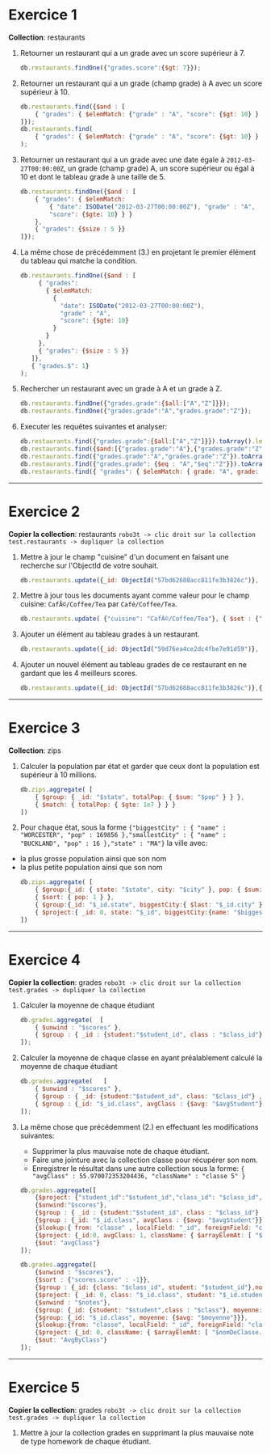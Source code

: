# Exercice 1

**Collection**: restaurants

1. Retourner un restaurant qui a un grade avec un score supérieur à 7.
    ```javascript
    db.restaurants.findOne({"grades.score":{$gt: 7}});
    ```
2. Retourner un restaurant qui a un grade (champ grade) à A avec un score supérieur à 10.
    ```javascript
    db.restaurants.find({$and : [ 
        { "grades": { $elemMatch: {"grade" : "A", "score": {$gt: 10} } }}
    ]});
    db.restaurants.find(
        { "grades": { $elemMatch: {"grade" : "A", "score": {$gt: 10} } }}
    );
    ```
3. Retourner un restaurant qui a un grade avec une date égale à `2012-03-27T00:00:00Z`, un grade (champ grade) A, un score supérieur ou égal à 10 et dont le tableau grade à une taille de 5.
    ```javascript
    db.restaurants.findOne({$and : [ 
        { "grades": { $elemMatch: 
            { "date": ISODate("2012-03-27T00:00:00Z"), "grade" : "A",
            "score": {$gte: 10} } }
        },
        { "grades": {$size : 5 }} 
    ]});
    ```
4. La même chose de précédemment (3.) en projetant le premier élément du tableau qui matche la condition.
    ```javascript
    db.restaurants.findOne({$and : [ 
         { "grades": 
           { $elemMatch: 
             { 
               "date": ISODate("2012-03-27T00:00:00Z"),
               "grade" : "A",
               "score": {$gte: 10} 
             }
           }
         },
         { "grades": {$size : 5 }}   
       ]},
       { "grades.$": 1}
    );
    ```
5. Rechercher un restaurant avec un grade à A et un grade à Z.
    ```javascript
    db.restaurants.findOne({"grades.grade":{$all:["A","Z"]}});
    db.restaurants.findOne({"grades.grade":"A","grades.grade":"Z"});
    ```

6. Executer les requêtes suivantes et analyser:
    ```javascript
    db.restaurants.find({"grades.grade":{$all:["A","Z"]}}).toArray().length;
    db.restaurants.find({$and:[{"grades.grade":"A"},{"grades.grade":"Z"}]}).toArray().length; 
    db.restaurants.find({"grades.grade":"A","grades.grade":"Z"}).toArray().length;
    db.restaurants.find({"grades.grade": {$eq : "A","$eq":"Z"}}).toArray().length;
    db.restaurants.find({ "grades": { $elemMatch: { grade: "A", grade: "Z" } } }).toArray().length;
    ```

---

# Exercice 2

**Copier la collection**: restaurants `robo3t -> clic droit sur la collection test.restaurants -> dupliquer la collection`

1. Mettre à jour le champ "cuisine" d'un document en faisant une recherche sur l'ObjectId de votre souhait.
    ```javascript
    db.restaurants.update({_id: ObjectId("57bd62688acc811fe3b3826c")}, { $set: {"cuisine": "test"} })
    ```

2. Mettre à jour tous les documents ayant comme valeur pour le champ cuisine: `CafÃ©/Coffee/Tea` par `Café/Coffee/Tea`.
    ```javascript
    db.restaurants.update( {"cuisine": "CafÃ©/Coffee/Tea"}, { $set : {"cuisine": "Café/Coffee/Tea"}}, {multi: true})
    ```

3. Ajouter un élément au tableau grades à un restaurant.
    ```javascript
    db.restaurants.update({_id: ObjectId("59d76ea4ce2dc4fbe7e91d59")}, { $push: { "grades": { "date" : ISODate("2011-10-19T00:00:00Z"), "grade" : "A", "score" : 13 }  } } )
    ```

4. Ajouter un nouvel élément au tableau grades de ce restaurant en ne gardant que les 4 meilleurs scores.
    ```javascript
    db.restaurants.update({_id: ObjectId("57bd62688acc811fe3b3826c")},{$push:{"grades": {$each : [ {"date" : ISODate("2011-10-19T00:00:00Z"), "grade" : "A", "score" : 14 }] , $sort: {"score": -1}, $slice : 3 } }} )
    ```

---

# Exercice 3

**Collection**: zips

1. Calculer la population par état et garder que ceux dont la population est supérieur à 10 millions.
    ```javascript
    db.zips.aggregate( [    
        { $group: { _id: "$state", totalPop: { $sum: "$pop" } } },    
        { $match: { totalPop: { $gte: 1e7 } } } 
    ])
    ```

2. Pour chaque état, sous la forme `{"biggestCity" : { "name" : "WORCESTER", "pop" : 169856 },"smallestCity" : { "name" : "BUCKLAND", "pop" : 16 },"state" : "MA"}` la ville avec: 
 * la plus grosse population ainsi que son nom
 * la plus petite population ainsi que son nom 
    ```javascript
    db.zips.aggregate( [    
        { $group:{_id: { state: "$state", city: "$city" }, pop: { $sum: "$pop" }}}, 
        { $sort: { pop: 1 } },   
        { $group:{_id: "$_id.state", biggestCity:{ $last: "$_id.city" },biggestPop: { $last: "$pop" },smallestCity: {$first: "$_id.city" },smallestPop:  { $first: "$pop" }}},
        { $project:{ _id: 0, state: "$_id", biggestCity:{name: "$biggestCity",pop: "$biggestPop" }, smallestCity: {name: "$smallestCity", pop:"$smallestPop" }}} 
    ])
    ```


---

# Exercice 4

**Copier la collection**: grades `robo3t -> clic droit sur la collection test.grades -> dupliquer la collection`

1) Calculer la moyenne de chaque étudiant
    ```javascript
    db.grades.aggregate(  [     
        { $unwind : "$scores" },     
        { $group : { _id : {student:"$student_id", class : "$class_id"} , avgStudent : { $avg: "$scores.score" } } }   
    ]);
    ```

2) Calculer la moyenne de chaque classe en ayant préalablement calculé la moyenne de chaque étudiant
    ```javascript
    db.grades.aggregate(   [     
        { $unwind : "$scores" },     
        { $group : { _id: {student:"$student_id", class: "$class_id"} , avgStudent : { $avg: "$scores.score" } } }, 
        { $group : {_id: "$_id.class", avgClass : {$avg: "$avgStudent"}}}   
    ]);
    ```

3) La même chose que précédemment (2.) en effectuant les modifications suivantes: 
    * Supprimer la plus mauvaise note de chaque étudiant.
    * Faire une jointure avec la collection classe pour récupérer son nom.
    * Enregistrer le résultat dans une autre collection sous la forme: `{ "avgClass" : 55.970072353204436, "className" : "classe 5" }`
    ```javascript
    db.grades.aggregate([ 
        {$project: {"student_id":"$student_id","class_id": "$class_id", "scores":{ $filter: { input: "$scores.score", as: "score", cond: { $gt: [  "$$score", { $min: "$scores.score"} ] } } } } },
        {$unwind:"$scores"},
        {$group : { _id : {student:"$student_id", class : "$class_id"} , avgStudent : { $avg : "$scores" } } },
        {$group : {_id: "$_id.class", avgClass : {$avg: "$avgStudent"}}}, 
        {$lookup:{ from: "classe" , localField: "_id", foreignField: "class_id", as: "classInfo" }},        
        {$project: {_id:0, avgClass: 1, className: { $arrayElemAt: [ "$classInfo.name", 0 ] }}},
        {$out: "avgClass"}
    ]);
    ```

    ```javascript
    db.grades.aggregate([
        {$unwind : "$scores"},
        {$sort : {"scores.score" : -1}},
        {$group : {_id: {class: "$class_id", student: "$student_id"},notes: {$push : "$scores.score"}}},    
        {$project: { _id: 0, class: "$_id.class", student: "$_id.student", notes: { $slice: [ "$notes", {$add:[{ $size: "$notes" }, -1] }] } } },
        {$unwind : "$notes"},
        {$group: {_id: {student: "$student",class : "$class"}, moyenne: {$avg: "$notes"}}},
        {$group: {_id: "$_id.class", moyenne: {$avg: "$moyenne"}}},
        {$lookup:{from: "classe", localField: "_id", foreignField: "class_id", as: "nomDeClasse"}},
        {$project: {_id: 0, className: { $arrayElemAt: [ "$nomDeClasse.name", 0 ] }, avgClass: "$moyenne" } },
        {$out: "AvgByClass"}
    ]);
    ```

---

# Exercice 5

**Copier la collection**: grades `robo3t -> clic droit sur la collection test.grades -> dupliquer la collection`

1. Mettre à jour la collection grades en supprimant la plus mauvaise note de type homework de chaque étudiant.
